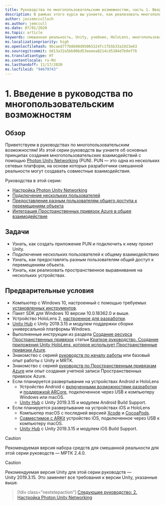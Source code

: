 ```yaml
---
title: Руководства по многопользовательским возможностям, часть 1. Введение в руководства по многопользовательским возможностям
description: В рамках этого курса вы узнаете, как реализовать многопользовательские возможности в приложении HoloLens 2.
author: jessemcculloch
ms.author: jemccull
ms.date: 07/01/2020
ms.topic: article
keywords: смешанная реальность, Unity, учебник, HoloLens, многопользовательские возможности, Photon, MRTK, Mixed Reality Toolkit, UWP, Пространственные привязки Azure
ms.localizationpriority: high
ms.openlocfilehash: 9bcaed777b8b98d95065324fc1fb5b33a1923e63
ms.sourcegitcommit: dd13a32a5bb90bd53eeeea8214cd5384d7b9ef76
ms.translationtype: HT
ms.contentlocale: ru-RU
ms.lasthandoff: 11/17/2020
ms.locfileid: "94679743"
---
```

# <a name="1-introduction-to-the-multi-user-capabilities-tutorials"></a>1. Введение в руководства по многопользовательским возможностям

## <a name="overview"></a>Обзор

Приветствуем в руководствах по многопользовательским возможностям! Из этой серии руководств вы узнаете об основных принципах создания многопользовательских взаимодействий с помощью <a href="https://www.photonengine.com/PUN" target="_blank">Photon Unity Networking</a> (PUN). PUN — это одна из нескольких сетевых платформ, на основе которых разработчики смешанной реальности могут создавать совместные взаимодействия.

Руководства в этой серии:

* [Настройка Photon Unity Networking](mr-learning-sharing-02.md)
* [Подключение нескольких пользователей](mr-learning-sharing-03.md)
* [Предоставление разным пользователям общего доступа к перемещениям объекта](mr-learning-sharing-04.md)
* [Интеграция Пространственных привязок Azure в общее взаимодействие](mr-learning-sharing-05.md)

## <a name="objectives"></a>Задачи

* Узнать, как создать приложение PUN и подключить к нему проект Unity.
* Подключение нескольких пользователей к общему взаимодействию
* Узнать, как предоставлять разным пользователям общий доступ к перемещениям объекта.
* Узнать, как реализовать пространственное выравнивание на нескольких устройствах.

## <a name="prerequisites"></a>Предварительные условия

* Компьютер с Windows 10, настроенный с помощью требуемых [установленных инструментов](../../install-the-tools.md).
* Пакет SDK для Windows 10 версии 10.0.18362.0 и выше.
* Устройство HoloLens 2, [настроенное для разработки](../../platform-capabilities-and-apis/using-visual-studio.md#enabling-developer-mode).
* <a href="https://docs.unity3d.com/Manual/GettingStartedInstallingHub.html" target="_blank">Unity Hub</a> с Unity 2019.3.15 и модулем поддержки сборки универсальной платформы Windows.
* Выполненные инструкции из раздела [Создание ресурса Пространственных привязок](https://docs.microsoft.com/azure/spatial-anchors/quickstarts/get-started-unity-hololens#create-a-spatial-anchors-resource) статьи [Краткое руководство. Создание приложения Unity HoloLens, которое использует Пространственные привязки Azure](https://docs.microsoft.com/azure/spatial-anchors/quickstarts/get-started-unity-hololens).
* Знакомство с серией [руководств по началу работы](mr-learning-base-01.md) или базовый опыт работы с Unity и MRTK.
* Знакомство с серией [руководств по Пространственным привязкам Azure](mr-learning-asa-01.md) или опыт создания учетной записи Пространственных привязок Azure.
* Если планируется развертывание на устройствах Android и HoloLens
  * Устройство Android с <a href="https://developer.android.com/studio/debug/dev-options" target="_blank">включенными возможностями разработки</a> и <a href="https://developers.google.com/ar/discover/supported-devices" target="_blank">поддержкой ARCore</a>, подключенное через USB к компьютеру Windows или macOS.
  * <a href="https://docs.unity3d.com/Manual/GettingStartedInstallingHub.html" target="_blank">Unity Hub</a> с Unity 2019.3.15 и модулем Android Build Support.
* Если планируется развертывание на устройствах iOS и HoloLens
  * Компьютер macOS с последней версией <a href="https://geo.itunes.apple.com/us/app/xcode/id497799835?mt=12" target="_blank">Xcode</a> и <a href="https://cocoapods.org" target="_blank">CocoaPods</a>.
  * <a href="https://developer.apple.com/documentation/arkit/verifying_device_support_and_user_permission" target="_blank">Совместимое с ARKit</a> устройство iOS, подключенное через USB к компьютеру macOS.
  * <a href="https://docs.unity3d.com/Manual/GettingStartedInstallingHub.html" target="_blank">Unity Hub</a> с Unity 2019.3.15 и модулем iOS Build Support.

> [!CAUTION]
> Рекомендуемая версия набора средств для смешанной реальности для этой серии руководств — МРТК 2.4.0.

> [!CAUTION]
> Рекомендуемая версия Unity для этой серии руководств — Unity 2019.3.15. Это заменяет все требования к версии Unity, указанные выше.

> [!div class="nextstepaction"]
> [Следующее руководство: 2. Настройка Photon Unity Networking](mr-learning-sharing-02.md)
